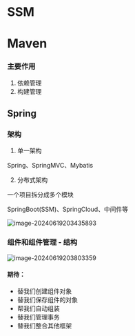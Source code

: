 # SSM


# Maven
### 主要作用
1. 依赖管理
2. 构建管理



## Spring

### 架构

1. 单一架构 

Spring、SpringMVC、Mybatis

2. 分布式架构

一个项目拆分成多个模块

SpringBoot(SSM)、SpringCloud、中间件等

![image-20240619203435893](C:\Users\Youli\AppData\Roaming\Typora\typora-user-images\image-20240619203435893.png)

### 组件和组件管理 - 结构

![image-20240619203803359](C:\Users\Youli\AppData\Roaming\Typora\typora-user-images\image-20240619203803359.png)

#### 期待：

- 替我们创建组件对象
- 替我们保存组件的对象
- 帮我们自动组装
- 替我们管理事务
- 替我们整合其他框架